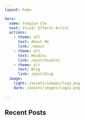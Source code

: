 ```yaml
---
layout: home

hero:
  name: Yongjun Cho
  text: Visual Effects Artist
  actions:
    - theme: alt
      text: About Me
      link: /about
    - theme: alt
      text: Houdini
      link: /post/houdini
    - theme: alt
      text: Blog
      link: /post/blog
  image:
    light: /assets/images/logo.png
    dark: /assets/images/logo2.png
 
---
```



<script setup>
import { data as posts } from '.vitepress/posts.data'
import formatDate from '.vitepress/theme/utils/formatDate';
</script>

## Recent Posts

<ul class="menu">
  <template v-for="post in posts.slice(0,5)" :key="post.url">
    <li>
      <a :href="post.url" class="recent-posts">{{ post.frontmatter.title }}</a>
      <span>{{ formatDate(post.frontmatter.date) }}</span>
    </li>
    <div v-if="post.excerpt" v-html="post.excerpt.length <= 100 ? post.excerpt : post.excerpt.slice(0, 120) + '...'"></div>
  </template>
</ul>